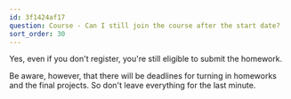 ```yaml
---
id: 3f1424af17
question: Course - Can I still join the course after the start date?
sort_order: 30
---
```


Yes, even if you don't register, you're still eligible to submit the homework.

Be aware, however, that there will be deadlines for turning in homeworks and the final projects. So don't leave everything for the last minute.

